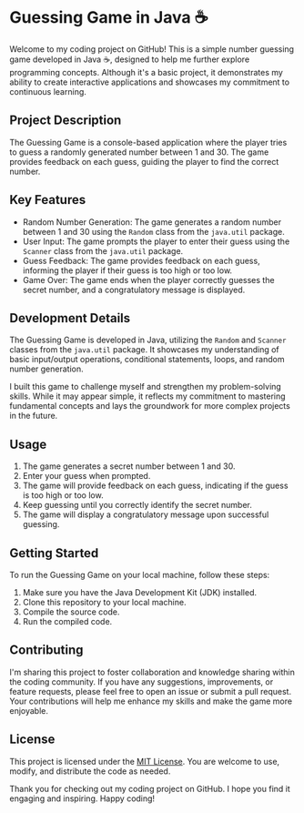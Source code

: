 # Guessing Game in Java ☕

Welcome to my coding project on GitHub! This is a simple number guessing game developed in Java ☕, designed to help me further explore programming concepts. Although it's a basic project, it demonstrates my ability to create interactive applications and showcases my commitment to continuous learning.

## Project Description

The Guessing Game is a console-based application where the player tries to guess a randomly generated number between 1 and 30. The game provides feedback on each guess, guiding the player to find the correct number.

## Key Features

- Random Number Generation: The game generates a random number between 1 and 30 using the `Random` class from the `java.util` package.
- User Input: The game prompts the player to enter their guess using the `Scanner` class from the `java.util` package.
- Guess Feedback: The game provides feedback on each guess, informing the player if their guess is too high or too low.
- Game Over: The game ends when the player correctly guesses the secret number, and a congratulatory message is displayed.

## Development Details

The Guessing Game is developed in Java, utilizing the `Random` and `Scanner` classes from the `java.util` package. It showcases my understanding of basic input/output operations, conditional statements, loops, and random number generation.

I built this game to challenge myself and strengthen my problem-solving skills. While it may appear simple, it reflects my commitment to mastering fundamental concepts and lays the groundwork for more complex projects in the future.

## Usage

1. The game generates a secret number between 1 and 30.
2. Enter your guess when prompted.
3. The game will provide feedback on each guess, indicating if the guess is too high or too low.
4. Keep guessing until you correctly identify the secret number.
5. The game will display a congratulatory message upon successful guessing.

## Getting Started

To run the Guessing Game on your local machine, follow these steps:

1. Make sure you have the Java Development Kit (JDK) installed.
2. Clone this repository to your local machine.
3. Compile the source code.
4. Run the compiled code.
## Contributing

I'm sharing this project to foster collaboration and knowledge sharing within the coding community. If you have any suggestions, improvements, or feature requests, please feel free to open an issue or submit a pull request. Your contributions will help me enhance my skills and make the game more enjoyable.

## License

This project is licensed under the [MIT License](LICENSE). You are welcome to use, modify, and distribute the code as needed.


Thank you for checking out my coding project on GitHub. I hope you find it engaging and inspiring. Happy coding!

